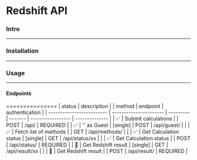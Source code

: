 # Redshift API

### Intro
---------------------

### Installation
---------------------

### Usage
---------------------

#### Endpoints
===============
| status                    | description             |           | method  | endpoint          | authentication |
| ------------------------- | ----------------------  | --------- | ------- | ----------------- | -------------- |
|   :white_check_mark:      | Submit calculations     |           | POST    | /api/             | REQUIRED       |
|   :white_check_mark:      | '' as Guest             | [single]  | POST    | /api/guest/       |                |
|   :white_check_mark:      | Fetch list of methods   |           | GET     | /api/methods/     |                |
|   :white_check_mark:      | Get Calculation status  | [single]  | GET     | /api/status/xx    |                |
|   :white_check_mark:      | Get Calculation status  |           | POST    | /api/status/      | REQUIRED       |
|   :black_square_button:   | Get Redshift result     | [single]  | GET     | /api/result/xx    |                |
|   :black_square_button:   | Get Redshift result     |           | POST    | /api/result/      | REQUIRED       |
